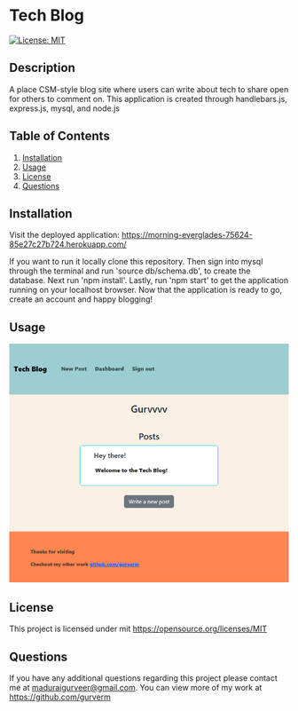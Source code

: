 # Tech Blog
  [![License: MIT](https://img.shields.io/badge/License-MIT-yellow.svg)](https://opensource.org/licenses/MIT) 

## Description
A place CSM-style blog site where users can write about tech to share open for others to comment on.
This application is created through handlebars.js, express.js, mysql, and node.js

## Table of Contents
1. [Installation](#installation)
2. [Usage](#usage)
3. [License](#license)
4. [Questions](#questions)

## Installation
Visit the deployed application: https://morning-everglades-75624-85e27c27b724.herokuapp.com/ 

If you want to run it locally clone this repository. Then sign into mysql through the terminal and run 'source db/schema.db', to create the database. Next run 'npm install'. Lastly, run 'npm start' to get the application running on your localhost browser.
Now that the application is ready to go, create an account and happy blogging!

## Usage

![DEMO](./images/blogPic.PNG)

## License
This project is licensed under mit 
https://opensource.org/licenses/MIT

## Questions
If you have any additional questions regarding this project please contact me at maduraigurveer@gmail.com.
You can view more of my work at https://github.com/gurverm